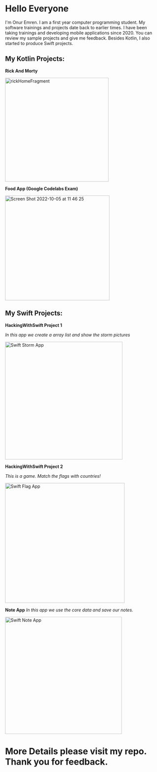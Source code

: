 # Hello Everyone
I'm Onur Emren. I am a first year computer programming student. My software trainings and projects date back to earlier times. I have been taking trainings and developing mobile applications since 2020. You can review my sample projects and give me feedback. Besides Kotlin, I also started to produce Swift projects. 

## My Kotlin Projects: 
**Rick And Morty**




<img width="336" alt="rickHomeFragment" src="https://user-images.githubusercontent.com/98044736/224957743-1822e34c-a760-41c9-9d57-d00b55dc0960.png">


**Food App (Google Codelabs Exam)**


<img width="339" alt="Screen Shot 2022-10-05 at 11 46 25" src="https://user-images.githubusercontent.com/98044736/224958238-aa74b152-0106-480e-8083-f75582ffce7a.png">




## My Swift Projects:

**HackingWithSwift Project 1**

*In this app we create a array list and show the storm pictures*


<img width="381" alt="Swift Storm App" src="https://user-images.githubusercontent.com/98044736/224966894-028dad24-49d5-49d0-a9f0-b3dad239f939.png">


**HackingWithSwift Project 2**

*This is a game. Match the flags with countries!*



<img width="388" alt="Swift Flag App" src="https://user-images.githubusercontent.com/98044736/224967134-c9ccf78b-39d4-40ad-8990-2f5eb54abf6b.png">




**Note App**
*In this app we use the core data and save our notes.*



<img width="379" alt="Swift Note App" src="https://user-images.githubusercontent.com/98044736/224967467-c6935798-7a4b-4a4d-bae5-ef9dec5ae0cc.png">



# More Details please visit my repo. Thank you for feedback.
